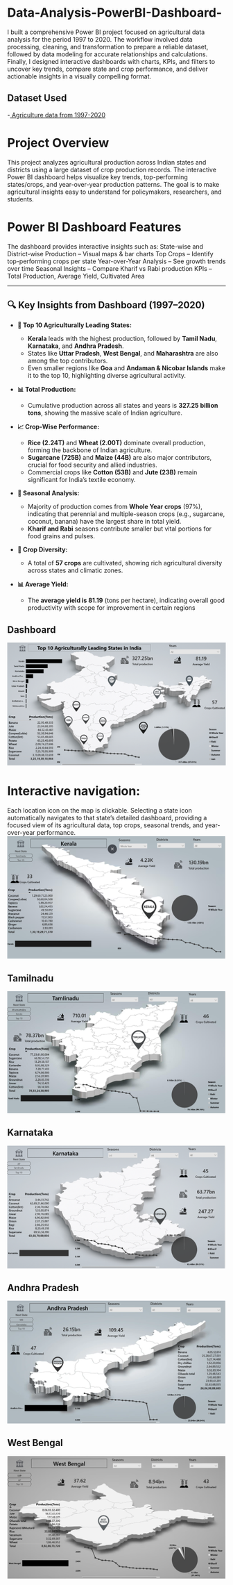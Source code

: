 # Data-Analysis-PowerBI-Dashboard-
I built a comprehensive Power BI project focused on agricultural data analysis for the period 1997 to 2020. The workflow involved data processing, cleaning, and transformation to prepare a reliable dataset, followed by data modeling for accurate relationships and calculations. Finally, I designed interactive dashboards with charts, KPIs, and filters to uncover key trends, compare state and crop performance, and deliver actionable insights in a visually compelling format.
## Dataset Used
-<a href="https://github.com/chinnaobulareddy/Data-Analysis-PowerBI-Dashboard-/blob/main/Agriculture%20Dataset123.xlsx"> Agriculture data from 1997-2020</a>
# Project Overview
This project analyzes agricultural production across Indian states and districts using a large dataset of crop production records. The interactive Power BI dashboard helps visualize key trends, top-performing states/crops, and year-over-year production patterns.
The goal is to make agricultural insights easy to understand for policymakers, researchers, and students.

# Power BI Dashboard Features 
The dashboard provides interactive insights such as:
State-wise and District-wise Production – Visual maps & bar charts
Top Crops – Identify top-performing crops per state
Year-over-Year Analysis – See growth trends over time
Seasonal Insights – Compare Kharif vs Rabi production
KPIs – Total Production, Average Yield, Cultivated Area

---

## 🔍 Key Insights from Dashboard (1997–2020)

* **🌾 Top 10 Agriculturally Leading States:**

  * **Kerala** leads with the highest production, followed by **Tamil Nadu**, **Karnataka**, and **Andhra Pradesh**.
  * States like **Uttar Pradesh**, **West Bengal**, and **Maharashtra** are also among the top contributors.
  * Even smaller regions like **Goa** and **Andaman & Nicobar Islands** make it to the top 10, highlighting diverse agricultural activity.

* **📊 Total Production:**

  * Cumulative production across all states and years is **327.25 billion tons**, showing the massive scale of Indian agriculture.

* **📈 Crop-Wise Performance:**

  * **Rice (2.24T)** and **Wheat (2.00T)** dominate overall production, forming the backbone of Indian agriculture.
  * **Sugarcane (725B)** and **Maize (44B)** are also major contributors, crucial for food security and allied industries.
  * Commercial crops like **Cotton (53B)** and **Jute (23B)** remain significant for India’s textile economy.

* **📅 Seasonal Analysis:**

  * Majority of production comes from **Whole Year crops** (97%), indicating that perennial and multiple-season crops (e.g., sugarcane, coconut, banana) have the largest share in total yield.
  * **Kharif and Rabi** seasons contribute smaller but vital portions for food grains and pulses.

* **🌱 Crop Diversity:**

  * A total of **57 crops** are cultivated, showing rich agricultural diversity across states and climatic zones.

* **📊 Average Yield:**

  * The **average yield is 81.19** (tons per hectare), indicating overall good productivity with scope for improvement in certain regions
## Dashboard
 ![ Power BI Dashboard](https://github.com/chinnaobulareddy/Data-Analysis-PowerBI-Dashboard-/blob/main/Screenshot%202025-09-15%20214429.png)
# Interactive navigation:
Each location icon on the map is clickable. Selecting a state icon automatically navigates to that state’s detailed dashboard, providing a focused view of its agricultural data, top crops, seasonal trends, and year-over-year performance.
![ Top 10 States Dashboard](https://github.com/chinnaobulareddy/Data-Analysis-PowerBI-Dashboard-/blob/9ed33bf2a4d8a5b101cb696c3b62c6676c8380f2/Screenshot%202025-09-15%20223133.png)
## Tamilnadu
![ Tamilnadu](https://github.com/chinnaobulareddy/Data-Analysis-PowerBI-Dashboard-/blob/e5d72292af7c335c2e01b3b25851324338bdb661/Screenshot%202025-09-15%20223159.png)
## Karnataka
![ Karnataka](https://github.com/chinnaobulareddy/Data-Analysis-PowerBI-Dashboard-/blob/e5d72292af7c335c2e01b3b25851324338bdb661/Screenshot%202025-09-15%20223219.png)
## Andhra Pradesh
![ Ap](https://github.com/chinnaobulareddy/Data-Analysis-PowerBI-Dashboard-/blob/e5d72292af7c335c2e01b3b25851324338bdb661/Screenshot%202025-09-15%20223240.png)
## West Bengal
![ WB](https://github.com/chinnaobulareddy/Data-Analysis-PowerBI-Dashboard-/blob/e5d72292af7c335c2e01b3b25851324338bdb661/Screenshot%202025-09-15%20223304.png)
